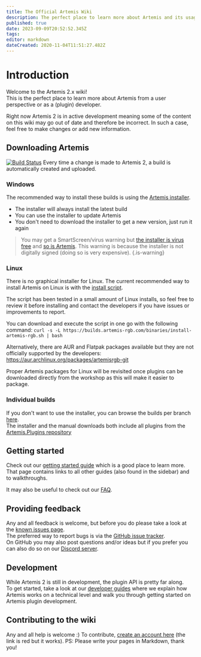 ```yaml
---
title: The Official Artemis Wiki
description: The perfect place to learn more about Artemis and its usage
published: true
date: 2023-09-09T20:52:52.345Z
tags: 
editor: markdown
dateCreated: 2020-11-04T11:51:27.482Z
---
```


# Introduction
Welcome to the Artemis 2.x wiki!  
This is the perfect place to learn more about Artemis from a user perspective or as a (plugin) developer.

Right now Artemis 2 is in active development meaning some of the content on this wiki may go out of date and therefore be incorrect. In such a case, feel free to make changes or add new information.

## Downloading Artemis
[![Build Status](https://dev.azure.com/artemis-rgb/Artemis/_apis/build/status/Artemis%20Development%20build?repoName=Artemis-RGB%2FArtemis&branchName=master)](https://dev.azure.com/artemis-rgb/Artemis/_build/latest?definitionId=1&repoName=Artemis-RGB%2FArtemis&branchName=master)
Every time a change is made to Artemis 2, a build is automatically created and uploaded. 

### Windows
The recommended way to install these builds is using the [Artemis installer](https://builds.artemis-rgb.com/binaries/Artemis.Installer.exe). 
- The installer will always install the latest build
- You can use the installer to update Artemis
- You don't need to download the installer to get a new version, just run it again

> You may get a SmartScreen/virus warning but [the installer is virus free](https://www.virustotal.com/gui/url/be727416ede53be91294b7585481ca5b0cfa666e0976d092e842ae5c47b276ea/detection) and [so is Artemis](https://www.virustotal.com/gui/url/dbf58ed38266c13776f85743a392f6faf241d17ec16925fb7ea78b6ed6901f23/detection). 
> This warning is because the installer is not digitally signed (doing so is very expensive).
{.is-warning}

### Linux
There is no graphical installer for Linux. The current recommended way to install Artemis on Linux is with the [install script](https://builds.artemis-rgb.com/binaries/install-artemis-rgb.sh).

The script has been tested in a small amount of Linux installs, so feel free to review it before installing and contact the developers if you have issues or improvements to report.

You can download and execute the script in one go with the following command:
`curl -s -L https://builds.artemis-rgb.com/binaries/install-artemis-rgb.sh | bash`

Alternatively, there are AUR and Flatpak packages available but they are not officially supported by the developers:
https://aur.archlinux.org/packages/artemisrgb-git

Proper Artemis packages for Linux will be revisited once plugins can be downloaded directly from the workshop as this will make it easier to package.
### Individual builds
If you don't want to use the installer, you can browse the builds per branch [here](https://builds.artemis-rgb.com/binaries/).  
The installer and the manual downloads both include all plugins from the [Artemis.Plugins repository](https://github.com/Artemis-RGB/Artemis.Plugins)

## Getting started
Check out our [getting started guide](/guides/user) which is a good place to learn more. 
That page contains links to all other guides (also found in the sidebar) and to walkthroughs.

It may also be useful to check out our [FAQ](/faq).

## Providing feedback
Any and all feedback is welcome, but before you do please take a look at the [known issues page](/known-issues).  
The preferred way to report bugs is via the [GitHub issue tracker](https://github.com/Artemis-RGB/Artemis/issues).  
On GitHub you may also post questions and/or ideas but if you prefer you can also do so on our [Discord server](https://discord.gg/S3MVaC9).

## Development
While Artemis 2 is still in development, the plugin API is pretty far along.  
To get started, take a look at our [developer guides](/guides/developer) where we explain how Artemis works on a technical level and walk you through getting started on Artemis plugin development.

## Contributing to the wiki
Any and all help is welcome :) To contribute, [create an account here](https://wiki.artemis-rgb.com/register) (the link is red but it works). 
PS: Please write your pages in Markdown, thank you!